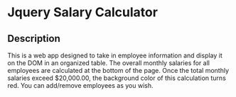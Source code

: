 # Jquery Salary Calculator
## Description
This is a web app designed to take in employee information and display it on the DOM in an organized table. The overall monthly salaries for all employees are calculated at the bottom of the page. Once the total monthly salaries exceed $20,000.00, the background color of this calculation turns red. You can add/remove employees as you wish.